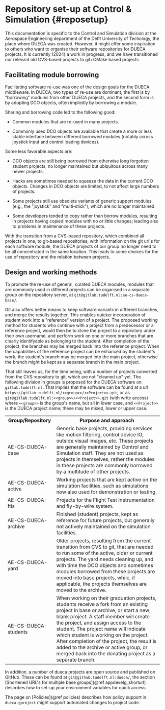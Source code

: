 # Repository set-up at Control & Simulation {#reposetup}

This documentation is specific to the Control and Simulation division
at the Aerospace Engineering department of the Delft University of
Techology, the place where DUECA was created. However, it might offer
some inspiration to others who want to organise their software
repositories for DUECA projects. It is currently (2024) a work in
progress, and we have transitioned our relevant old CVS-based projects
to git+CMake based projects.

## Facilitating module borrowing

Facilitating software re-use was one of the design goals for the DUECA
middleware. In DUECA, two types of re-use are dominant, the first is
by "borrowing" modules from other DUECA projects, and the second form
is by adopting DCO objects, often implicitly by borrowing a module.

Sharing and borrowing code led to the following good:

- Common modules that are re-used in many projects.

- Commonly used DCO objects are available that create a more or less
  stable interface between different borrowed modules (notably across
  joystick input and control loading devices).

Some less favorable aspects are:

- DCO objects are still being borrowed from otherwise long forgotten
  student projects, no longer maintained but ubiquitous across many
  newer projects.

- Hacks are sometimes needed to squeeze the data in the current DCO
  objects. Changes in DCO objects are limited, to not affect large
  numbers of projects.

- Some projects still use obsolete variants of generic support modules
  (e.g., the "joystick" and "multi-stick"), which are no longer maintained.

- Some developers tended to copy rather than borrow modules, resulting
  in projects having copied modules with no or little changes; leading
  also to problems in maintenance of these projects.

With the transition from a CVS-based repository, which combined all
projects in one, to git-based repositories, with information on the
git url's for each software module, the DUECA projects of our group no
longer need to be all concentrated in the same location. This leads to
some choices for the use of repository and the relation between
projects.

## Design and working methods

To promote the re-use of general, curated DUECA modules, modules that
are commonly used in different projects can be organised in a separate
group on the repository server, at
```git@gitlab.tudelft.nl:ae-cs-dueca-base/```.

Git also offers better means to keep software variants in different
branches, and merge the results together. This enables quicker
incorporation of student work into a "reference" version of a
project. The proposed working method for students who continue with a
project from a predecessor or a reference project, would then be to
clone the project to a repository under their own username, and
perform work on one or more branches that are clearly identifyable as
belonging to the student. After completion of the project, the
branches may be merged back into the reference project. When the
capabilities of the reference project can be enhanced by the student's
work, the student's branch may be merged into the main project,
otherwise the branch might be kept as a separate branch in the main
project.

That still leaves us, for the time being, with a number of projects
converted from the CVS repository to git, which are not "cleaned up"
yet. The following division in groups is proposed for the DUECA
software on `gitlab.tudelft.nl`. That implies that the software can be
found at a url
```https://gitlab.tudelft.nl/<<group>>/<<Project>>.git```, or as
```git@gitlab.tudelft.nl:<<group>>/<<Project>>.git``` (with write access)
where
`<<group>>` is the group's name, but all in lower case, and
`<<Project>>` is the DUECA project name; these may be mixed, lower or
upper case.

<table>
<tr><th>Group/Repository</th><th>Purpose and approach</th></tr>

<tr><td>AE-CS-DUECA-base </td><td> Generic base projects, providing
services like motion filtering, control device IO, outside visual
images, etc. These projects are generally maintained by Control and
Simulation staff. They are not used as projects in themselves, rather
the modules in these projects are commonly borrowed by a multitude
of other projects.</td></tr>

<tr><td>AE-CS-DUECA-active </td><td> Working projects that are kept
active on the simulation facilities, such as simulations now also used
for demonstration or testing. </td></tr>

<tr><td>AE-CS-DUECA-ftis </td><td> Projects for the Flight Test
Instrumentation and fly-by-wire system.  </td></tr>

<tr><td>AE-CS-DUECA-archive </td><td> Finished (student) projects, kept
as reference for future projects, but generally not actively
maintained on the simulation facilities. </td></tr>

<tr><td>AE-CS-DUECA-yard </td><td> Older projects, resulting from the
current transition from CVS to git, that are needed to run some of the
active, older or current projects. The yard needs cleaning up, and
with time the DCO objects and sometimes modules borrowed from these
projects are moved into base projects, while, if applicable, the projects 
themselves are moved to the archive. </td></tr>

<tr><td>AE-CS-DUECA-students </td><td> When working on their
graduation projects, students receive a fork from an existing
project in base or archive, or start a new, blank project. A staff member 
will create the
project, and assign access to the student. The project name will indicate 
which student is working on the project. After completion of the
project, the result is added to the archive or active group, or merged
back into the donating project as a separate branch.  </td></tr>

</table>

In addition, a number of dueca projects are open source and published
on GitHub. These can be found at `git@github.tudelft.nl:dueca/`, the
section 
[Shortened URL's for multiple base groups](@ref appdevelg_shorturl)
describes how to set-up your environment variables for quick access.

The page on [Policies](@ref policies) describes how policy support in
`dueca-gproject` might support automated changes to project code.
